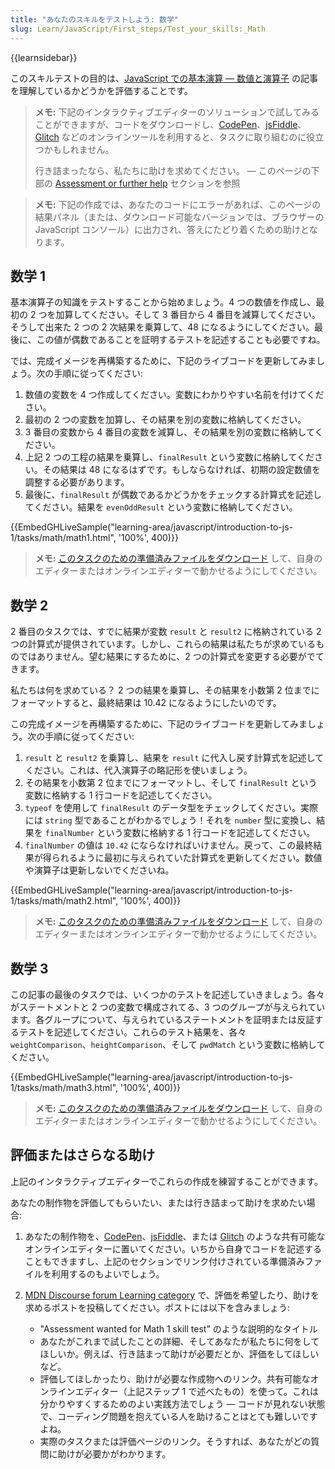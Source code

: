 ```yaml
---
title: "あなたのスキルをテストしよう: 数学"
slug: Learn/JavaScript/First_steps/Test_your_skills:_Math
---
```


{{learnsidebar}}

このスキルテストの目的は、[JavaScript での基本演算 — 数値と演算子](/ja/docs/Learn/JavaScript/First_steps/Math) の記事を理解しているかどうかを評価することです。

> **メモ:** 下記のインタラクティブエディターのソリューションで試してみることができますが、コードをダウンロードし、[CodePen](https://codepen.io/)、[jsFiddle](https://jsfiddle.net/)、[Glitch](https://glitch.com/) などのオンラインツールを利用すると、タスクに取り組むのに役立つかもしれません。
>
> 行き詰まったなら、私たちに助けを求めてください。 — このページの下部の [Assessment or further help](#assessment_or_further_help) セクションを参照

> **メモ:** 下記の作成では、あなたのコードにエラーがあれば、このページの結果パネル（または、ダウンロード可能なバージョンでは、ブラウザーの JavaScript コンソール）に出力され、答えにたどり着くための助けとなります。

## 数学 1

基本演算子の知識をテストすることから始めましょう。4 つの数値を作成し、最初の 2 つを加算してください。そして 3 番目から 4 番目を減算してください。そうして出来た 2 つの 2 次結果を乗算して、48 になるようにしてください。最後に、この値が偶数であることを証明するテストを記述することも必要ですね。

では、完成イメージを再構築するために、下記のライブコードを更新してみましょう。次の手順に従ってください:

1. 数値の変数を 4 つ作成してください。変数にわかりやすい名前を付けてください。
2. 最初の 2 つの変数を加算し、その結果を別の変数に格納してください。
3. 3 番目の変数から 4 番目の変数を減算し、その結果を別の変数に格納してください。
4. 上記 2 つの工程の結果を乗算し、`finalResult` という変数に格納してください。その結果は 48 になるはずです。もしならなければ、初期の設定数値を調整する必要があります。
5. 最後に、`finalResult` が偶数であるかどうかをチェックする計算式を記述してください。結果を `evenOddResult` という変数に格納してください。

{{EmbedGHLiveSample("learning-area/javascript/introduction-to-js-1/tasks/math/math1.html", '100%', 400)}}

> **メモ:** [このタスクのための準備済みファイルをダウンロード](https://github.com/mdn/learning-area/blob/master/javascript/introduction-to-js-1/tasks/math/math1-download.html) して、自身のエディターまたはオンラインエディターで動かせるようにしてください。

## 数学 2

2 番目のタスクでは、すでに結果が変数 `result` と `result2` に格納されている 2 つの計算式が提供されています。しかし、これらの結果は私たちが求めているものではありません。望む結果にするために、2 つの計算式を変更する必要がでてきます。

私たちは何を求めている？ 2 つの結果を乗算し、その結果を小数第 2 位までにフォーマットすると、最終結果は 10.42 になるようにしたいのです。

この完成イメージを再構築するために、下記のライブコードを更新してみましょう。次の手順に従ってください:

1. `result` と `result2` を乗算し、結果を `result` に代入し戻す計算式を記述してください。これは、代入演算子の略記形を使いましょう。
2. その結果を小数第 2 位までにフォーマットし、そして `finalResult` という変数に格納する 1 行コードを記述してください。
3. `typeof` を使用して `finalResult` のデータ型をチェックしてください。実際には `string` 型であることがわかるでしょう！それを `number` 型に変換し、結果を `finalNumber` という変数に格納する 1 行コードを記述してください。
4. `finalNumber` の値は `10.42` にならなければいけません。戻って、この最終結果が得られるように最初に与えられていた計算式を更新してください。数値や演算子は更新しないでくださいね。

{{EmbedGHLiveSample("learning-area/javascript/introduction-to-js-1/tasks/math/math2.html", '100%', 400)}}

> **メモ:** [このタスクのための準備済みファイルをダウンロード](https://github.com/mdn/learning-area/blob/master/javascript/introduction-to-js-1/tasks/math/math2-download.html) して、自身のエディターまたはオンラインエディターで動かせるようにしてください。

## 数学 3

この記事の最後のタスクでは、いくつかのテストを記述していきましょう。各々がステートメントと 2 つの変数で構成されてる、3 つのグループが与えられています。各グループについて、与えられているステートメントを証明または反証するテストを記述してください。これらのテスト結果を、各々 `weightComparison`、`heightComparison`、そして `pwdMatch` という変数に格納してください。

{{EmbedGHLiveSample("learning-area/javascript/introduction-to-js-1/tasks/math/math3.html", '100%', 400)}}

> **メモ:** [このタスクのための準備済みファイルをダウンロード](https://github.com/mdn/learning-area/blob/master/javascript/introduction-to-js-1/tasks/math/math3-download.html) して、自身のエディターまたはオンラインエディターで動かせるようにしてください。

## 評価またはさらなる助け

上記のインタラクティブエディターでこれらの作成を練習することができます。

あなたの制作物を評価してもらいたい、または行き詰まって助けを求めたい場合:

1. あなたの制作物を、[CodePen](https://codepen.io/)、[jsFiddle](https://jsfiddle.net/)、または [Glitch](https://glitch.com/) のような共有可能なオンラインエディターに置いてください。いちから自身でコードを記述することもできますし、上記のセクションでリンク付けされている準備済みファイルを利用するのもよいでしょう。
2. [MDN Discourse forum Learning category](https://discourse.mozilla.org/c/mdn/learn) で、評価を希望したり、助けを求めるポストを投稿してください。ポストには以下を含みましょう:

   - "Assessment wanted for Math 1 skill test" のような説明的なタイトル
   - あなたがこれまで試したことの詳細、そしてあなたが私たちに何をしてほしいか。例えば、行き詰まって助けが必要だとか、評価をしてほしいなど。
   - 評価してほしかったり、助けが必要な作成物へのリンク。共有可能なオンラインエディター（上記ステップ 1 で述べたもの）を使って。これは分かりやすくするためのよい実践方法でしょう — コードが見れない状態で、コーディング問題を抱えている人を助けることはとても難しいですよね。
   - 実際のタスクまたは評価ページのリンク。そうすれば、あなたがどの質問に助けが必要かがわかります。
